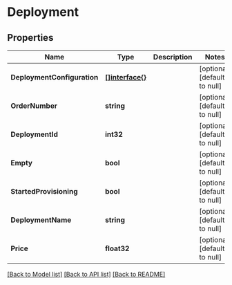 # Deployment

## Properties
Name | Type | Description | Notes
------------ | ------------- | ------------- | -------------
**DeploymentConfiguration** | [**[]interface{}**](interface{}.md) |  | [optional] [default to null]
**OrderNumber** | **string** |  | [optional] [default to null]
**DeploymentId** | **int32** |  | [optional] [default to null]
**Empty** | **bool** |  | [optional] [default to null]
**StartedProvisioning** | **bool** |  | [optional] [default to null]
**DeploymentName** | **string** |  | [optional] [default to null]
**Price** | **float32** |  | [optional] [default to null]

[[Back to Model list]](../README.md#documentation-for-models) [[Back to API list]](../README.md#documentation-for-api-endpoints) [[Back to README]](../README.md)


